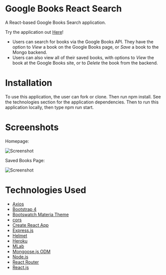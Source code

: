 # Google Books React Search

A React-based Google Books Search application.

Try the application out [Here](https://reactbooksgooglesearch.herokuapp.com/)!

- Users can search for books via the Google Books API. They have the option to _View_ a book on the Google Books page, or _Save_ a book to the Mongo backend.
- Users can also view all of their saved books, with options to _View_ the book at the Google Books site, or to _Delete_ the book from the backend.

# Installation 

To use this application, the user can fork or clone. Then run npm install. See the technologies section for the application dependencies. Then to run this application locally, then type npm run start.

# Screenshots 

Homepage:

![Screenshot](https://i.ibb.co/V2GyBDL/homepage1.png)

Saved Books Page:

![Screenshot](https://i.ibb.co/3szvTXm/saved.png)

# Technologies Used

- [Axios](https://www.npmjs.com/package/axios)
- [Bootstrap 4](https://getbootstrap.com/docs/4.3/getting-started/introduction/)
- [Bootswatch Materia Theme](https://bootswatch.com/materia/)
- [cors](https://www.npmjs.com/package/cors)
- [Create React App](https://facebook.github.io/create-react-app/)
- [Express.js](https://expressjs.com/)
- [Helmet](https://www.npmjs.com/package/helmet)
- [Heroku](https://www.heroku.com)
- [MLab](https://mlab.com/)
- [Mongoose.js ODM](https://mongoosejs.com/)
- [Node.js](https://nodejs.org/)
- [React Router](https://reacttraining.com/react-router/web/guides/philosophy)
- [React.js](https://reactjs.org)
